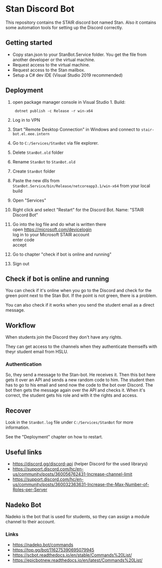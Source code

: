 # Stan Discord Bot

This repository contains the STAIR discord bot named Stan. Also it contains some automation tools for setting up the Discord correctly.

## Getting started

* Copy stan.json to your StanBot.Service folder. You get the file from another developer or the virtual machine.
* Request access to the virtual machine.
* Request access to the Stan mailbox.
* Setup a C# dev IDE (Visual Studio 2019 recommended)

## Deployment

1. open package manager console in Visual Studio 1. Build:

        dotnet publish -c Release -r win-x64

2. Log in to VPN
3. Start "Remote Desktop Connection" in Windows and connect to `stair-bot.el.eee.intern`
4. Go to `C:/Services/StanBot` via file explorer.
5. Delete `StanBot.old` folder
6. Rename `StanBot` to `StanBot.old`
7. Create `StanBot` folder
8. Paste the new dlls from `StanBot.Service/bin/Release/netcoreapp3.1/win-x64` from your local build
9. Open "Services"
10. Right click and select "Restart" for the Discord Bot. Name: "STAIR Discord Bot"
11. Go into the log file and do what is written there\
    open <https://microsoft.com/devicelogin>\
    log in to your Microsoft STAIR account\
    enter code\
    accept
12. Go to chapter "check if bot is online and running"
13. Sign out

## Check if bot is online and running

You can check if it's online when you go to the Discord and check for the green point next to the Stan Bot.
If the point is not green, there is a problem.

You can also check if it works when you send the student email as a direct message.

## Workflow

When students join the Discord they don't have any rights.

They can get access to the channels when they authenticate themselfs with theyr student email from HSLU.

### Authentication

So, they send a message to the Stan-bot. He receives it. Then this bot here gets it over an API and sends a new random code to him.
The student then has to go to his email and send now the code to the bot over Discord.
The bot then gets the message again over the API and checks it. 
When it's correct, the student gets his role and with it the rights and access.

## Recover

Look in the `StanBot.log` file under `C:/Services/StanBot` for more information.

See the "Deployment" chapter on how to restart.

## Useful links

* <https://discord.gg/discord-api> (helper Discord for the used librarys)
* <https://support.discord.com/hc/en-us/community/posts/360056762431-Increase-channel-limit>
* <https://support.discord.com/hc/en-us/community/posts/360032363631-Increase-the-Max-Number-of-Roles-per-Server>

## Nadeko Bot

Nadeko is the bot that is used for students, so they can assign a module channel to their account.

### Links

* <https://nadeko.bot/commands>
* <https://top.gg/bot/116275390695079945>
* <https://scbot.readthedocs.io/en/stable/Commands%20List/>
* <https://epicbotnew.readthedocs.io/en/latest/Commands%20List/>
